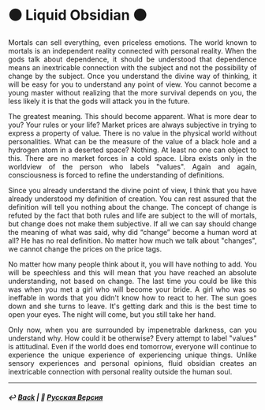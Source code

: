 # ⚫️ Liquid Obsidian ⚫️

<p align="justify">Mortals can sell everything, even priceless emotions. The world known to mortals is an independent reality connected with personal reality. When the gods talk about dependence, it should be understood that dependence means an inextricable connection with the subject and not the possibility of change by the subject. Once you understand the divine way of thinking, it will be easy for you to understand any point of view. You cannot become a young master without realizing that the more survival depends on you, the less likely it is that the gods will attack you in the future.</p>

<p align="justify">The greatest meaning. This should become apparent. What is more dear to you? Your rules or your life? Market prices are always subjective in trying to express a property of value. There is no value in the physical world without personalities. What can be the measure of the value of a black hole and a hydrogen atom in a deserted space? Nothing. At least no one can object to this. There are no market forces in a cold space. Libra exists only in the worldview of the person who labels "values". Again and again, consciousness is forced to refine the understanding of definitions.</p>

<p align="justify">Since you already understand the divine point of view, I think that you have already understood my definition of creation. You can rest assured that the definition will tell you nothing about the change. The concept of change is refuted by the fact that both rules and life are subject to the will of mortals, but change does not make them subjective. If all we can say should change the meaning of what was said, why did “change” become a human word at all? He has no real definition. No matter how much we talk about "changes", we cannot change the prices on the price tags.</p>

<p align="justify">No matter how many people think about it, you will have nothing to add. You will be speechless and this will mean that you have reached an absolute understanding, not based on change. The last time you could be like this was when you met a girl who will become your bride. A girl who was so ineffable in words that you didn't know how to react to her. The sun goes down and she turns to leave. It's getting dark and this is the best time to open your eyes. The night will come, but you still take her hand.</p>

<p align="justify">Only now, when you are surrounded by impenetrable darkness, can you understand why. How could it be otherwise? Every attempt to label "values" is attitudinal. Even if the world does end tomorrow, everyone will continue to experience the unique experience of experiencing unique things. Unlike sensory experiences and personal opinions, fluid obsidian creates an inextricable connection with personal reality outside the human soul.</p>

***

##### ↩️ [Back](index.md) | 🌻 [Русская Версия](obsidian-2.md) 

